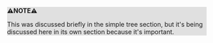 <div style="margin:2em; background-color: #e0e0e0;">

<strong>⚠️NOTE️️️⚠️</strong>

This was discussed briefly in the simple tree section, but it's being discussed here in its own section because it's important.
</div>

